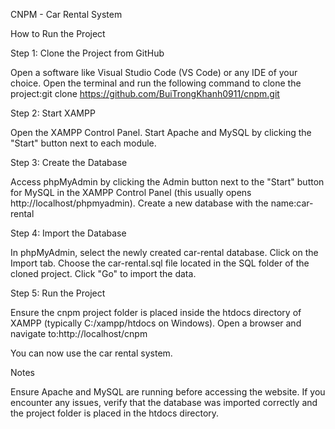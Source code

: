 CNPM - Car Rental System

How to Run the Project

Step 1: Clone the Project from GitHub

Open a software like Visual Studio Code (VS Code) or any IDE of your choice.
Open the terminal and run the following command to clone the project:git clone https://github.com/BuiTrongKhanh0911/cnpm.git



Step 2: Start XAMPP

Open the XAMPP Control Panel.
Start Apache and MySQL by clicking the "Start" button next to each module.

Step 3: Create the Database

Access phpMyAdmin by clicking the Admin button next to the "Start" button for MySQL in the XAMPP Control Panel (this usually opens http://localhost/phpmyadmin).
Create a new database with the name:car-rental



Step 4: Import the Database

In phpMyAdmin, select the newly created car-rental database.
Click on the Import tab.
Choose the car-rental.sql file located in the SQL folder of the cloned project.
Click "Go" to import the data.

Step 5: Run the Project

Ensure the cnpm project folder is placed inside the htdocs directory of XAMPP (typically C:/xampp/htdocs on Windows).
Open a browser and navigate to:http://localhost/cnpm


You can now use the car rental system.

Notes

Ensure Apache and MySQL are running before accessing the website.
If you encounter any issues, verify that the database was imported correctly and the project folder is placed in the htdocs directory.

